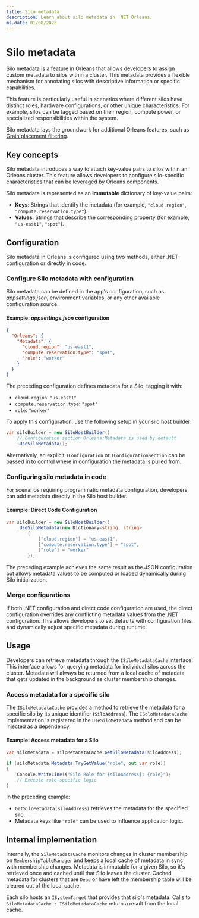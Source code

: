 ```yaml
---
title: Silo metadata
description: Learn about silo metadata in .NET Orleans.
ms.date: 01/08/2025
---
```


# Silo metadata

Silo metadata is a feature in Orleans that allows developers to assign custom metadata to silos within a cluster. This metadata provides a flexible mechanism for annotating silos with descriptive information or specific capabilities.

This feature is particularly useful in scenarios where different silos have distinct roles, hardware configurations, or other unique characteristics. For example, silos can be tagged based on their region, compute power, or specialized responsibilities within the system.

Silo metadata lays the groundwork for additional Orleans features, such as [Grain placement filtering](../grains/grain-placement-filtering.md).

## Key concepts

Silo metadata introduces a way to attach key-value pairs to silos within an Orleans cluster. This feature allows developers to configure silo-specific characteristics that can be leveraged by Orleans components.

Silo metadata is represented as an **immutable** dictionary of key-value pairs:

- **Keys**: Strings that identify the metadata (for example, `"cloud.region"`, `"compute.reservation.type"`).
- **Values**: Strings that describe the corresponding property (for example, `"us-east1"`, `"spot"`).

## Configuration

Silo metadata in Orleans is configured using two methods, either .NET configuration or directly in code.

### Configure Silo metadata with configuration

Silo metadata can be defined in the app's configuration, such as _appsettings.json_, environment variables, or any other available configuration source.

#### Example: _appsettings.json_ configuration

```json
{
  "Orleans": {
    "Metadata": {
      "cloud.region": "us-east1",
      "compute.reservation.type": "spot",
      "role": "worker"
    }
  }
}
```

The preceding configuration defines metadata for a Silo, tagging it with:

- `cloud.region`: `"us-east1"`
- `compute.reservation.type`: `"spot"`
- `role`: `"worker"`

To apply this configuration, use the following setup in your silo host builder:

```csharp
var siloBuilder = new SiloHostBuilder()
    // Configuration section Orleans:Metadata is used by default
    .UseSiloMetadata();
```

Alternatively, an explicit `IConfiguration` or `IConfigurationSection` can be passed in to control where in configuration the metadata is pulled from.

### Configuring silo metadata in code

For scenarios requiring programmatic metadata configuration, developers can add metadata directly in the Silo host builder.

#### Example: Direct Code Configuration

```csharp
var siloBuilder = new SiloHostBuilder()
    .UseSiloMetadata(new Dictionary<string, string>
        {
            ["cloud.region"] = "us-east1",
            ["compute.reservation.type"] = "spot",
            ["role"] = "worker"
        });

```

The preceding example achieves the same result as the JSON configuration but allows metadata values to be computed or loaded dynamically during Silo initialization.

### Merge configurations

If both .NET configuration and direct code configuration are used, the direct configuration overrides any conflicting metadata values from the .NET configuration. This allows developers to set defaults with configuration files and dynamically adjust specific metadata during runtime.

## Usage

Developers can retrieve metadata through the `ISiloMetadataCache` interface. This interface allows for querying metadata for individual silos across the cluster. Metadata will always be returned from a local cache of metadata that gets updated in the background as cluster membership changes.

### Access metadata for a specific silo

The `ISiloMetadataCache` provides a method to retrieve the metadata for a specific silo by its unique identifier (`SiloAddress`). The `ISoloMetadataCache` implementation is registered in the `UseSiloMetadata` method and can be injected as a dependency.

#### Example: Access metadata for a Silo

```csharp
var siloMetadata = siloMetadataCache.GetSiloMetadata(siloAddress);

if (siloMetadata.Metadata.TryGetValue("role", out var role))
{
    Console.WriteLine($"Silo Role for {siloAddress}: {role}");
    // Execute role-specific logic
}
```

In the preceding example:

- `GetSiloMetadata(siloAddress)` retrieves the metadata for the specified silo.
- Metadata keys like `"role"` can be used to influence application logic.

## Internal implementation

Internally, the `SiloMetadataCache` monitors changes in cluster membership on `MembershipTableManager` and keeps a local cache of metadata in sync with membership changes. Metadata is immutable for a given Silo, so it's retrieved once and cached until that Silo leaves the cluster. Cached metadata for clusters that are `Dead` or have left the membership table will be cleared out of the local cache.

Each silo hosts an `ISystemTarget` that provides that silo's metadata. Calls to `SiloMetadataCache : ISiloMetadataCache` return a result from the local cache.

